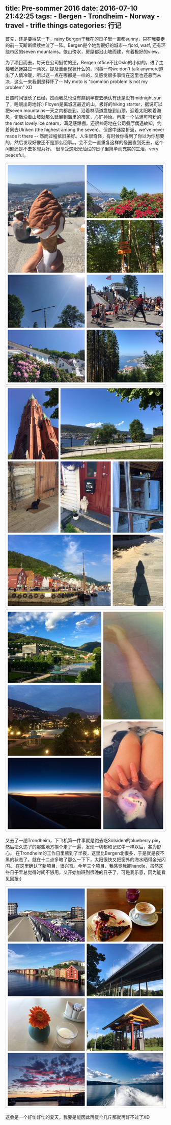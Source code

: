 title: Pre-sommer 2016
date: 2016-07-10 21:42:25
tags:
    - Bergen
    - Trondheim
    - Norway
    - travel
    - trifle things
categories: 行记
---

首先，还是要得瑟一下，rainy Bergen于我在的日子里一直都sunny，只在我要走的前一天断断续续抽泣了一阵。Bergen是个地势很好的城市-- fjord, warf, 还有环绕市区的seven mountains。依山傍水，房屋都沿山坡而建，有着极好的view。

为了项目而去，每天在公司挺忙的还。Bergen office不比Oslo的小似的，进了主楼我还迷路过一两次。提及重组现状什么的，同事一句we don't talk anymore道出了人情冷暖，所以这一点在哪都是一样的，又感觉很多事情在这里也还悬而未决，这么一来我倒是释怀了-- My moto is "common problem is not my problem" XD

日照时间很长了已经，然而我总也没有熬到半夜去确认有还是没有midnight sun了，睡眠出奇地好:) Floyen是离城区最近的山，极好的hiking starter，据说可以把seven mountains一天之内都走到。沿着林荫道盘旋到山顶，迎着太阳吹着海风，俯瞰沿着山坡就那么延展到海里的市区，心旷神怡。再来一个沾满可可粉的the most lovely ice cream，满足感爆棚。还很神奇地在公司餐厅偶遇故知，约着同去Ulriken (the highest among the seven)，但途中迷路折返，we've never made it there -- 然而过程依旧美好。人生很奇怪，有时候你得到了你以为你想要的，然后发现好像还不是那么回事。。会不会一直重复这样的怪圈直到死去，这个问题还是不去多想为好。
很享受这阳光灿烂的日子里简单而充实的生活，very peaceful。


![Floyen](/picture/floyen.jpg)
![Bergen city walk](/picture/bergen2016.jpg)
![Dark as it might be, eveything will soon become brighter again](/picture/bergen16.jpg)

又去了一趟Trondheim，下飞机第一件事就是跑去吃Solsiden的blueberry pie，然后把久违了的那些地方挨个走了一遍，发现一切都和记忆中一样以后，甚为舒心。
在Trondheim的工作日里熬到了半夜，这里比Bergen北很多，于是就是夜不黑的状态了。就在十二点多暗了那么一下下，太阳很快又把窗外的海水晒得金光闪闪。
在这里确认了新项目，很兴奋。今年三个项目，我感觉我能handle，虽然这些日子里总觉得时间不够用，又开始加班到很晚的日子了，可是我乐意，因为能看见回报:)

![Trondheim](/picture/trondheim2016.jpg)

这会是一个好忙好忙的夏天，我要是能因此再瘦个几斤那就再好不过了XD




